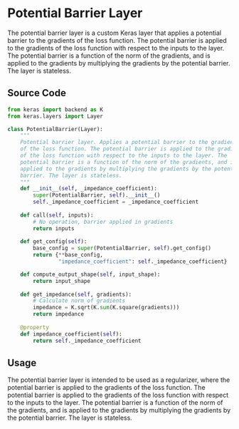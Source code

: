# Potential Barrier Layer

The potential barrier layer is a custom Keras layer that applies a potential barrier to the gradients of the loss function. The potential barrier is applied to the gradients of the loss function with respect to the inputs to the layer. The potential barrier is a function of the norm of the gradients, and is applied to the gradients by multiplying the gradients by the potential barrier. The layer is stateless.

## Source Code

```python
from keras import backend as K
from keras.layers import Layer

class PotentialBarrier(Layer):
    """ 
    Potential barrier layer. Applies a potential barrier to the gradients
    of the loss function. The potential barrier is applied to the gradients
    of the loss function with respect to the inputs to the layer. The
    potential barrier is a function of the norm of the gradients, and is
    applied to the gradients by multiplying the gradients by the potential
    barrier. The layer is stateless.
    """
    def __init__(self, _impedance_coefficient):
        super(PotentialBarrier, self).__init__()
        self._impedance_coefficient = _impedance_coefficient
    
    def call(self, inputs):
        # No operation, barrier applied in gradients   
        return inputs  
    
    def get_config(self):
        base_config = super(PotentialBarrier, self).get_config()
        return {**base_config, 
                "impedance_coefficient": self._impedance_coefficient}

    def compute_output_shape(self, input_shape):
        return input_shape
    
    def get_impedance(self, gradients):
        # Calculate norm of gradients
        impedance = K.sqrt(K.sum(K.square(gradients)))
        return impedance
    
    @property
    def impedance_coefficient(self):
        return self._impedance_coefficient
```

## Usage

The potential barrier layer is intended to be used as a regularizer, where the potential barrier is applied to the gradients of the loss function. The potential barrier is applied to the gradients of the loss function with respect to the inputs to the layer. The potential barrier is a function of the norm of the gradients, and is applied to the gradients by multiplying the gradients by the potential barrier. The layer is stateless.
